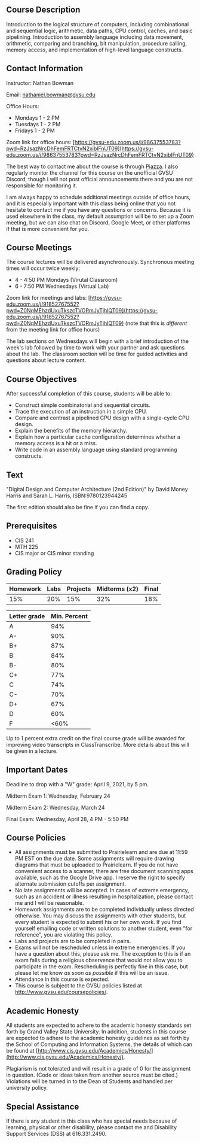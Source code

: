 ## Course Description

Introduction to the logical structure of computers,
including combinational and sequential logic, arithmetic, data paths,
CPU control, caches, and basic pipelining.
Introduction to assembly language including data movement, arithmetic,
comparing and branching, bit manipulation, procedure calling, memory access,
and implementation of high-level language constructs.

## Contact Information

Instructor: Nathan Bowman

Email: nathaniel.bowman@gvsu.edu

Office Hours:
* Mondays 1 - 2 PM
* Tuesdays 1 - 2 PM
* Fridays 1 - 2 PM

Zoom link for office hours:
[https://gvsu-edu.zoom.us/j/98637553783?pwd=RzJsazNrcDhFemFRTCtvN2xiblFnUT09](https://gvsu-edu.zoom.us/j/98637553783?pwd=RzJsazNrcDhFemFRTCtvN2xiblFnUT09)

The best way to contact me about the course is through
[Piazza](http://www.piazza.com/gvsu/winter2021/cis351section2/home).
I also regularly monitor the channel for this course on the unofficial
GVSU Discord,
though I will not post official announcements there and you are not responsible
for monitoring it.

I am always happy to schedule additional meetings outside of office hours,
and it is especially important with this class being online that you not
hesitate to contact me if you have any questions or concerns.
Because it is used elsewhere in the class,
my default assumption will be to set up a Zoom meeting,
but we can also chat on Discord, Google Meet, or other platforms if that is
more convenient for you.

## Course Meetings

The course lectures will be delivered asynchronously.
Synchronous meeting times will occur twice weekly:
* 4 - 4:50 PM Mondays (Virutal Classroom)
* 6 - 7:50 PM Wednesdays (Virtual Lab)

Zoom link for meetings and labs:
[https://gvsu-edu.zoom.us/j/91852767552?pwd=Z0NqMEhzdUxuTkszcTVORmJyTjhlQT09](https://gvsu-edu.zoom.us/j/91852767552?pwd=Z0NqMEhzdUxuTkszcTVORmJyTjhlQT09)
(note that this is *different* from the meeting link for office hours)

The lab sections on Wednesdays will begin with a brief introduction of the
week's lab followed by time to work with your partner and ask questions about
the lab.
The classroom section will be time for guided activities and questions about
lecture content.

## Course Objectives

After successful completion of this course, students will be able to:
* Construct simple combinatorial and sequential circuits.
* Trace the execution of an instruction in a simple CPU.
* Compare and contrast a pipelined CPU design with a single-cycle CPU design.
* Explain the benefits of the memory hierarchy.
* Explain how a particular cache configuration determines whether a memory
  access is a hit or a miss.
* Write code in an assembly language using standard programming constructs.

## Text

"Digital Design and Computer Architecture (2nd Edition)"
by David Money Harris and Sarah L. Harris, ISBN:9780123944245

The first edition should also be fine if you can find a copy.

## Prerequisites

* CIS 241
* MTH 225
* CIS major or CIS minor standing

## Grading Policy

| Homework | Labs | Projects | Midterms (x2) | Final |
| ---      | ---  | ---      | ---           | ---   |
| 15%      | 20%  | 15%      | 32%           | 18%   |

| Letter grade | Min. Percent |
| ---          | ---          |
| A            |  94%         |
| A-           |  90%         |
| B+           |  87%         |
| B            |  84%         |
| B-           |  80%         |
| C+           |  77%         |
| C            |  74%         |
| C-           |  70%         |
| D+           |  67%         |
| D            |  60%         |
| F            | <60%         |

Up to 1 percent extra credit on the final course grade will be awarded for
improving video transcripts in ClassTranscribe.
More details about this will be given in a lecture.

## Important Dates

Deadline to drop with a "W" grade: April 9, 2021, by 5 pm.

Midterm Exam 1: Wednesday, February 24

Midterm Exam 2: Wednesday, March 24

Final Exam: Wednesday, April 28, 4 PM - 5:50 PM

## Course Policies

* All assignments must be submitted to Prairielearn and are due at 11:59 PM EST
  on the due date.
  Some assignments will require drawing diagrams that must be uploaded to
  Prairielearn.
  If you do not have convenient access to a scanner,
  there are free document scanning apps available,
  such as the Google Drive app.
  I reserve the right to specify alternate submission cutoffs per assignment.
* No late assignments will be accepted.
  In cases of extreme emergency, such as an accident or illness resulting in
  hospitalization, please contact me and I will be reasonable.
* Homework assignments are to be completed individually unless directed otherwise.
  You may discuss the assignments with other students,
  but every student is expected to submit his or her own work.
  If you find yourself emailing code or written solutions to another student,
  even "for reference", you are violating this policy.
* Labs and projects are to be completed in pairs.
* Exams will not be rescheduled unless in extreme emergencies.
  If you have a question about this, please ask me.
  The exception to this is if an exam falls during a religious observence that
  would not allow you to participate in the exam.
  Rescheduling is perfectly fine in this case,
  but please let me know *as soon as possible* if this will be an issue.
* Attendance in this course is expected.
* This course is subject to the GVSU policies listed at
  http://www.gvsu.edu/coursepolicies/.

## Academic Honesty

All students are expected to adhere to the academic honesty standards set forth
by Grand Valley State University.
In addition, students in this course are expected to adhere to the academic
honesty guidelines as set forth by the School of Computing and Information
Systems,
the details of which can be found at
[http://www.cis.gvsu.edu/Academics/Honesty/](http://www.cis.gvsu.edu/Academics/Honesty/).

Plagiarism is not tolerated and will result in a grade of 0 for the assignment
in question.
(Code or ideas taken from another source must be cited.)
Violations will be turned in to the Dean of Students and handled per university
policy.

## Special Assistance

If there is any student in this class who has special needs because of
learning, physical or other disability,
please contact me and Disability Support Services (DSS) at 616.331.2490.
